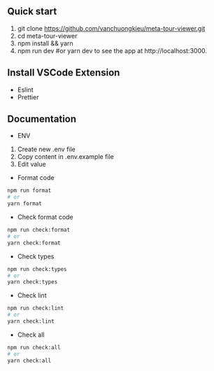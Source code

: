 ## Quick start

1. git clone https://github.com/vanchuongkieu/meta-tour-viewer.git
2. cd meta-tour-viewer
3. npm install && yarn
4. npm run dev #or yarn dev to see the app at http://localhost:3000.

## Install VSCode Extension

- Eslint
- Prettier

## Documentation

- ENV

1. Create new .env file
2. Copy content in .env.example file
3. Edit value

- Format code

```bash
npm run format
# or
yarn format
```

- Check format code

```bash
npm run check:format
# or
yarn check:format
```

- Check types

```bash
npm run check:types
# or
yarn check:types
```

- Check lint

```bash
npm run check:lint
# or
yarn check:lint
```

- Check all

```bash
npm run check:all
# or
yarn check:all
```
